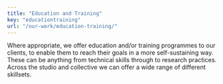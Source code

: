 ```yaml
---
title: "Education and Training"
key: "educationtraining"
url: "/our-work/education-training/"
---
```


Where appropriate, we offer education and/or training programmes to our clients, to enable them to reach their goals in a more self-sustaining way. These can be anything from technical skills through to research practices. Across the studio and collective we can offer a wide range of different skillsets. 